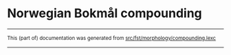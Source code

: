 
# Norwegian Bokmål compounding

* * *

<small>This (part of) documentation was generated from [src/fst/morphology/compounding.lexc](https://github.com/giellalt/lang-nob/blob/main/src/fst/morphology/compounding.lexc)</small>

---

